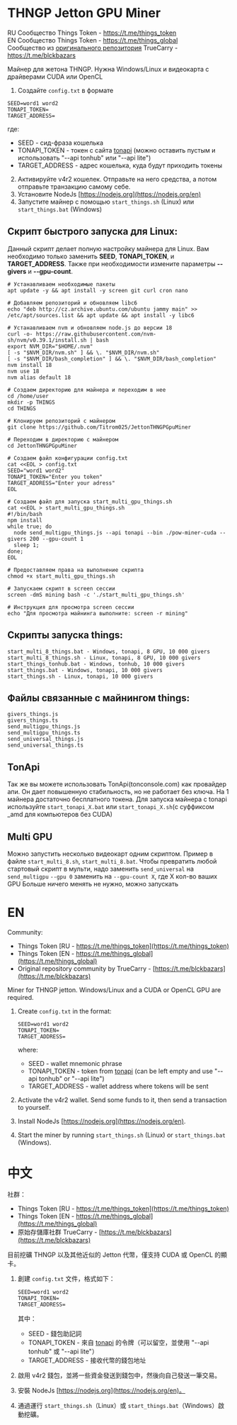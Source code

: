 # THNGP Jetton GPU Miner

RU Сообщество Things Token  - https://t.me/things_token  
EN Сообщество Things Token - https://t.me/things_global  
Сообщество из [оригинального репозитория](https://github.com/TrueCarry/JettonGramGpuMiner) TrueCarry - https://t.me/blckbazars

Майнер для жетона THNGP. Нужна Windows/Linux и видеокарта с драйверами CUDA или OpenCL

1. Создайте `config.txt` в формате
  ```
  SEED=word1 word2
  TONAPI_TOKEN=
  TARGET_ADDRESS=
  ```
  где:
  - SEED - сид-фраза кошелька
  - TONAPI_TOKEN - токен с сайта [tonapi](https://tonapi.io) (можно оставить пустым и использовать "--api tonhub" или "--api lite")
  - TARGET_ADDRESS - адрес кошелька, куда будут приходить токены

2. Активируйте v4r2 кошелек. Отправьте на него средства, а потом отправьте транзакцию самому себе.
3. Установите NodeJs [https://nodejs.org](https://nodejs.org/en)
4. Запустите майнер с помощью `start_things.sh` (Linux) или `start_things.bat` (Windows)

## Скрипт быстрого запуска для Linux:
Данный скрипт делает полную настройку майнера для Linux. Вам необходимо только заменить **SEED**, **TONAPI_TOKEN**, и **TARGET_ADDRESS**. Также при необходимости измените параметры **--givers** и **--gpu-count**.
```
# Устанавливаем необходимые пакеты
apt update -y && apt install -y screen git curl cron nano

# Добавляем репозиторий и обновляем libc6
echo "deb http://cz.archive.ubuntu.com/ubuntu jammy main" >> /etc/apt/sources.list && apt update && apt install -y libc6

# Устанавливаем nvm и обновляем node.js до версии 18
curl -o- https://raw.githubusercontent.com/nvm-sh/nvm/v0.39.1/install.sh | bash
export NVM_DIR="$HOME/.nvm" 
[ -s "$NVM_DIR/nvm.sh" ] && \. "$NVM_DIR/nvm.sh" 
[ -s "$NVM_DIR/bash_completion" ] && \. "$NVM_DIR/bash_completion"
nvm install 18 
nvm use 18 
nvm alias default 18

# Создаем директорию для майнера и переходим в нее
cd /home/user
mkdir -p THINGS
cd THINGS

# Клонируем репозиторий с майнером
git clone https://github.com/Titrom025/JettonTHNGPGpuMiner

# Переходим в директорию с майнером
cd JettonTHNGPGpuMiner

# Создаем файл конфигурации config.txt
cat <<EOL > config.txt
SEED="word1 word2"
TONAPI_TOKEN="Enter you token"
TARGET_ADDRESS="Enter your adress"
EOL

# Создаем файл для запуска start_multi_gpu_things.sh
cat <<EOL > start_multi_gpu_things.sh
#!/bin/bash
npm install
while true; do
  node send_multigpu_things.js --api tonapi --bin ./pow-miner-cuda --givers 200 --gpu-count 1
  sleep 1;
done;
EOL

# Предоставляем права на выполнение скрипта
chmod +x start_multi_gpu_things.sh

# Запускаем скрипт в screen сессии
screen -dmS mining bash -c './start_multi_gpu_things.sh'

# Инструкция для просмотра screen сессии
echo "Для просмотра майнинга выполните: screen -r mining"
```

## Скрипты запуска things:
```
start_multi_8_things.bat - Windows, tonapi, 8 GPU, 10 000 givers
start_multi_8_things.sh - Linux, tonapi, 8 GPU, 10 000 givers
start_things_tonhub.bat - Windows, tonhub, 10 000 givers
start_things.bat - Windows, tonapi, 10 000 givers
start_things.sh - Linux, tonapi, 10 000 givers
```

## Файлы связанные с майнингом things:
```
givers_things.js
givers_things.ts
send_multigpu_things.js
send_multigpu_things.ts
send_universal_things.js
send_universal_things.ts
```

## TonApi

Так же вы можете использовать TonApi(tonconsole.com) как провайдер апи. Он дает повышенную стабильность, но не работает без ключа. На 1 майнера достаточно бесплатного токена. Для запуска майнера с tonapi используйте `start_tonapi_X.bat` или `start_tonapi_X.sh`(с суффиксом \_amd для компьютеров без CUDA)

## Multi GPU

Можно запустить несколько видеокарт одним скриптом. Пример в файле `start_multi_8.sh`, `start_multi_8.bat`.
Чтобы превратить любой стартовый скрипт в мульти, надо заменить `send_universal` на `send_multigpu`
`--gpu 0` заменить на `--gpu-count X`, где Х кол-во ваших GPU
Больше ничего менять не нужно, можно запускать

# EN

Community:
- Things Token [RU - https://t.me/things_token](https://t.me/things_token)
- Things Token [EN - https://t.me/things_global](https://t.me/things_global)
- Original repository community by TrueCarry - [https://t.me/blckbazars](https://t.me/blckbazars)

Miner for THNGP jetton. Windows/Linux and a CUDA or OpenCL GPU are required.

1. Create `config.txt` in the format:
   ```
   SEED=word1 word2
   TONAPI_TOKEN=
   TARGET_ADDRESS=
   ```
   where:
   - SEED - wallet mnemonic phrase
   - TONAPI_TOKEN - token from [tonapi](https://tonapi.io) (can be left empty and use "--api tonhub" or "--api lite")
   - TARGET_ADDRESS - wallet address where tokens will be sent

2. Activate the v4r2 wallet. Send some funds to it, then send a transaction to yourself.
3. Install NodeJs [https://nodejs.org](https://nodejs.org/en).
4. Start the miner by running `start_things.sh` (Linux) or `start_things.bat` (Windows).

# 中文

社群：
- Things Token [RU - https://t.me/things_token](https://t.me/things_token)
- Things Token [EN - https://t.me/things_global](https://t.me/things_global)
- 原始存儲庫社群 TrueCarry - [https://t.me/blckbazars](https://t.me/blckbazars)

目前挖礦 THNGP 以及其他近似的 Jetton 代幣，僅支持 CUDA 或 OpenCL 的顯卡。

1. 創建 `config.txt` 文件，格式如下：
   ```
   SEED=word1 word2
   TONAPI_TOKEN=
   TARGET_ADDRESS=
   ```
   其中：
   - SEED - 錢包助記詞
   - TONAPI_TOKEN - 來自 [tonapi](https://tonapi.io) 的令牌（可以留空，並使用 "--api tonhub" 或 "--api lite"）
   - TARGET_ADDRESS - 接收代幣的錢包地址

2. 啟用 v4r2 錢包，並將一些資金發送到錢包中，然後向自己發送一筆交易。
3. 安裝 NodeJs [https://nodejs.org](https://nodejs.org/en)。
4. 通過運行 `start_things.sh`（Linux）或 `start_things.bat`（Windows）啟動挖礦。